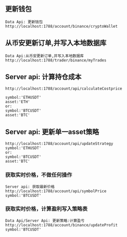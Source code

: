 ## 更新钱包
```
Data Api: 更新钱包
http://localhost:1788/account/binance/cryptoWallet
```

##  从币安更新订单,并写入本地数据库
```
Data Api:从币安更新订单,并写入本地数据库
http://localhost:1788/trader/binance/myTrades
```

## Server api: 计算持仓成本
```
http://localhost:1788/account/api/calculateCostprice

symbol:'ETHUSDT'
asset:'ETH'
or:
symbol:'BTCUSDT'
asset:'BTC'
```

## Server api: 更新单一asset策略
```
http://localhost:1788/account/api/updateStrategy
symbol:'ETHUSDT' 
or:
symbol:'BTCUSDT'
asset:'BTC'
```

### 获取实时价格，不做任何操作
```
Server api: 获取最新价格
http://localhost:1788/account/api/symbolPrice
symbol:'BTCUSDT'
```

### 获取实时价格，计算盈利写入策略表
```
Data Api/Server Api: 更新策略:计算盈亏
http://localhost:1788/account/binance/updateProfit
symbol:'BTCUSDT'
```